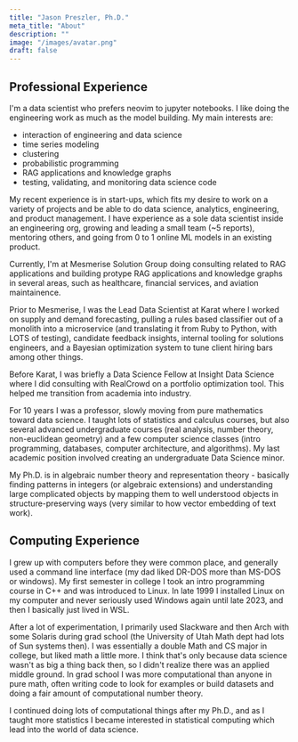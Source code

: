 ```yaml
---
title: "Jason Preszler, Ph.D."
meta_title: "About"
description: ""
image: "/images/avatar.png"
draft: false
---
```


## Professional Experience
<p class="text-left">
I'm a data scientist who prefers neovim to jupyter notebooks. I like doing the engineering work as much as the model building. My main interests are:
</p>
<ul class="list">
<li><div class="text-left"> interaction of engineering and data science</div></li>
<li><div class="text-left"> time series modeling</div></li>
<li><div class="text-left"> clustering</div></li>
<li><div class="text-left"> probabilistic programming</div></li>
<li><div class="text-left"> RAG applications and knowledge graphs</div></li>
<li><div class="text-left"> testing, validating, and monitoring data science code</div></li>
</ul>
</p>

<p class="text-left">
My recent experience is in start-ups, which fits my desire to work on a variety of projects and be able to do data science, analytics, engineering, and product management. I have experience as a sole data scientist inside an engineering org, growing and leading a small team (~5 reports), mentoring others, and going from 0 to 1 online ML models in an existing product.
</p>

<p class="text-left">
Currently, I'm at Mesmerise Solution Group doing consulting related to RAG applications and building protype RAG applications and knowledge graphs in several areas, such as healthcare, financial services, and aviation maintainence.
</p>

<p class="text-left">
Prior to Mesmerise, I was the Lead Data Scientist at Karat where I worked on supply and demand forecasting, pulling a rules based classifier out of a monolith into a microservice (and translating it from Ruby to Python, with LOTS of testing), candidate feedback insights, internal tooling for solutions engineers, and a Bayesian optimization system to tune client hiring bars among other things.
</p>

<p class="text-left">
Before Karat, I was briefly a Data Science Fellow at Insight Data Science where I did consulting with RealCrowd on a portfolio optimization tool. This helped me transition from academia into industry.
</p>

<p class="text-left">
For 10 years I was a professor, slowly moving from pure mathematics toward data science. I taught lots of statistics and calculus courses, but also several advanced undergraduate courses (real analysis, number theory, non-euclidean geometry) and a few computer science classes (intro programming, databases, computer architecture, and algorithms). My last academic position involved creating an undergraduate Data Science minor.
</p>

<p class="text-left">
My Ph.D. is in algebraic number theory and representation theory - basically finding patterns in integers (or algebraic extensions) and understanding large complicated objects by mapping them to well understood objects in structure-preserving ways (very similar to how vector embedding of text work).
</p>

## Computing Experience
<p class="text-left">
I grew up with computers before they were common place, and generally used a command line interface (my dad liked DR-DOS more than MS-DOS or windows). My first semester in college I took an intro programming course in C++ and was introduced to Linux. In late 1999 I installed Linux on my computer and never seriously used Windows again until late 2023, and then I basically just lived in WSL.
</p>

<p class="text-left">
After a lot of experimentation, I primarily used Slackware and then Arch with some Solaris during grad school (the University of Utah Math dept had lots of Sun systems then). I was essentially a double Math and CS major in college, but liked math a little more. I think that's only because data science wasn't as big a thing back then, so I didn't realize there was an applied middle ground. In grad school I was more computational than anyone in pure math, often writing code to look for examples or build datasets and doing a fair amount of computational number theory. 
</p>

<p class="text-left">
I continued doing lots of computational things after my Ph.D., and as I taught more statistics I became interested in statistical computing which lead into the world of data science.
</p>


